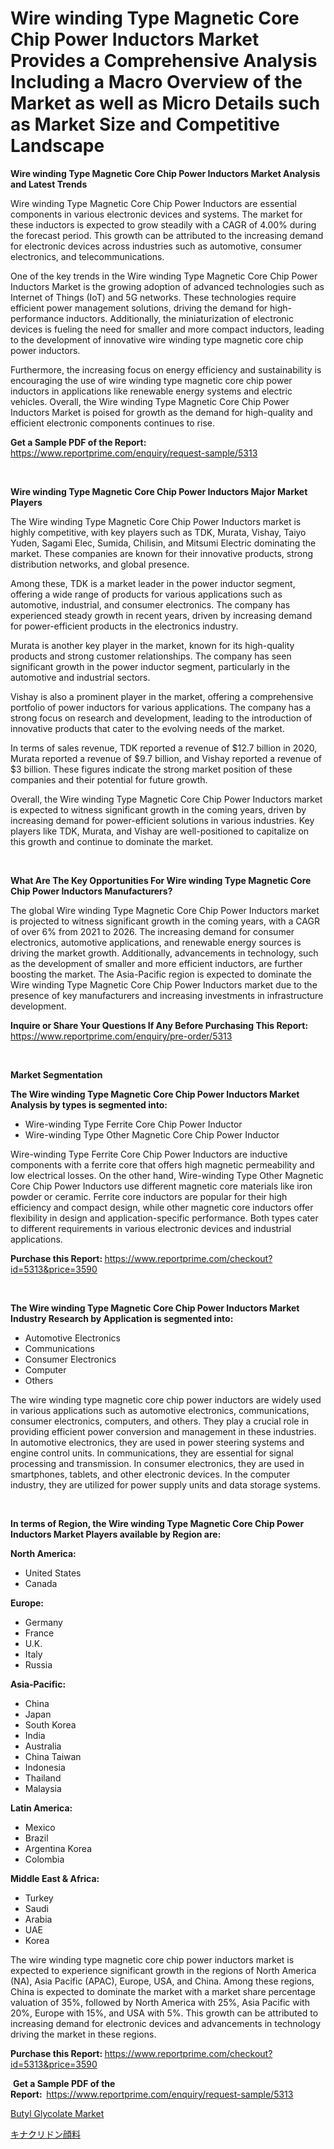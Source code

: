<p><h1>Wire winding Type Magnetic Core Chip Power Inductors Market Provides a Comprehensive Analysis Including a Macro Overview of the Market as well as Micro Details such as Market Size and Competitive Landscape</h1></p><p><strong>Wire winding Type Magnetic Core Chip Power Inductors Market Analysis and Latest Trends</strong></p>
<p><p>Wire winding Type Magnetic Core Chip Power Inductors are essential components in various electronic devices and systems. The market for these inductors is expected to grow steadily with a CAGR of 4.00% during the forecast period. This growth can be attributed to the increasing demand for electronic devices across industries such as automotive, consumer electronics, and telecommunications.</p><p>One of the key trends in the Wire winding Type Magnetic Core Chip Power Inductors Market is the growing adoption of advanced technologies such as Internet of Things (IoT) and 5G networks. These technologies require efficient power management solutions, driving the demand for high-performance inductors. Additionally, the miniaturization of electronic devices is fueling the need for smaller and more compact inductors, leading to the development of innovative wire winding type magnetic core chip power inductors.</p><p>Furthermore, the increasing focus on energy efficiency and sustainability is encouraging the use of wire winding type magnetic core chip power inductors in applications like renewable energy systems and electric vehicles. Overall, the Wire winding Type Magnetic Core Chip Power Inductors Market is poised for growth as the demand for high-quality and efficient electronic components continues to rise.</p></p>
<p><strong>Get a Sample PDF of the Report:&nbsp;</strong> <a href="https://www.reportprime.com/enquiry/request-sample/5313">https://www.reportprime.com/enquiry/request-sample/5313</a></p>
<p>&nbsp;</p>
<p><strong>Wire winding Type Magnetic Core Chip Power Inductors Major Market Players</strong></p>
<p><p>The Wire winding Type Magnetic Core Chip Power Inductors market is highly competitive, with key players such as TDK, Murata, Vishay, Taiyo Yuden, Sagami Elec, Sumida, Chilisin, and Mitsumi Electric dominating the market. These companies are known for their innovative products, strong distribution networks, and global presence.</p><p>Among these, TDK is a market leader in the power inductor segment, offering a wide range of products for various applications such as automotive, industrial, and consumer electronics. The company has experienced steady growth in recent years, driven by increasing demand for power-efficient products in the electronics industry.</p><p>Murata is another key player in the market, known for its high-quality products and strong customer relationships. The company has seen significant growth in the power inductor segment, particularly in the automotive and industrial sectors.</p><p>Vishay is also a prominent player in the market, offering a comprehensive portfolio of power inductors for various applications. The company has a strong focus on research and development, leading to the introduction of innovative products that cater to the evolving needs of the market.</p><p>In terms of sales revenue, TDK reported a revenue of $12.7 billion in 2020, Murata reported a revenue of $9.7 billion, and Vishay reported a revenue of $3 billion. These figures indicate the strong market position of these companies and their potential for future growth.</p><p>Overall, the Wire winding Type Magnetic Core Chip Power Inductors market is expected to witness significant growth in the coming years, driven by increasing demand for power-efficient solutions in various industries. Key players like TDK, Murata, and Vishay are well-positioned to capitalize on this growth and continue to dominate the market.</p></p>
<p>&nbsp;</p>
<p><strong>What Are The Key Opportunities For Wire winding Type Magnetic Core Chip Power Inductors Manufacturers?</strong></p>
<p><p>The global Wire winding Type Magnetic Core Chip Power Inductors market is projected to witness significant growth in the coming years, with a CAGR of over 6% from 2021 to 2026. The increasing demand for consumer electronics, automotive applications, and renewable energy sources is driving the market growth. Additionally, advancements in technology, such as the development of smaller and more efficient inductors, are further boosting the market. The Asia-Pacific region is expected to dominate the Wire winding Type Magnetic Core Chip Power Inductors market due to the presence of key manufacturers and increasing investments in infrastructure development.</p></p>
<p><strong>Inquire or Share Your Questions If Any Before Purchasing This Report:</strong> <a href="https://www.reportprime.com/enquiry/pre-order/5313">https://www.reportprime.com/enquiry/pre-order/5313</a></p>
<p>&nbsp;</p>
<p><strong>Market Segmentation</strong></p>
<p><strong>The Wire winding Type Magnetic Core Chip Power Inductors Market Analysis by types is segmented into:</strong></p>
<p><ul><li>Wire-winding Type Ferrite Core Chip Power Inductor</li><li>Wire-winding Type Other Magnetic Core Chip Power Inductor</li></ul></p>
<p><p>Wire-winding Type Ferrite Core Chip Power Inductors are inductive components with a ferrite core that offers high magnetic permeability and low electrical losses. On the other hand, Wire-winding Type Other Magnetic Core Chip Power Inductors use different magnetic core materials like iron powder or ceramic. Ferrite core inductors are popular for their high efficiency and compact design, while other magnetic core inductors offer flexibility in design and application-specific performance. Both types cater to different requirements in various electronic devices and industrial applications.</p></p>
<p><strong>Purchase this Report:&nbsp;</strong><a href="https://www.reportprime.com/checkout?id=5313&price=3590">https://www.reportprime.com/checkout?id=5313&price=3590</a></p>
<p>&nbsp;</p>
<p><strong>The Wire winding Type Magnetic Core Chip Power Inductors Market Industry Research by Application is segmented into:</strong></p>
<p><ul><li>Automotive Electronics</li><li>Communications</li><li>Consumer Electronics</li><li>Computer</li><li>Others</li></ul></p>
<p><p>The wire winding type magnetic core chip power inductors are widely used in various applications such as automotive electronics, communications, consumer electronics, computers, and others. They play a crucial role in providing efficient power conversion and management in these industries. In automotive electronics, they are used in power steering systems and engine control units. In communications, they are essential for signal processing and transmission. In consumer electronics, they are used in smartphones, tablets, and other electronic devices. In the computer industry, they are utilized for power supply units and data storage systems.</p></p>
<p>&nbsp;</p>
<p><strong>In terms of Region, the Wire winding Type Magnetic Core Chip Power Inductors Market Players available by Region are:</strong></p>
<p>
    <p> <strong> North America: </strong>
        <ul>
            <li>United States</li>
            <li>Canada</li>
        </ul>
        </p> 
    <p> <strong> Europe: </strong>
        <ul>
            <li>Germany</li>
            <li>France</li>
            <li>U.K.</li>
            <li>Italy</li>
            <li>Russia</li>
        </ul>
        </p> 
    <p> <strong> Asia-Pacific: </strong>
        <ul>
            <li>China</li>
            <li>Japan</li>
            <li>South Korea</li>
            <li>India</li>
            <li>Australia</li>
            <li>China Taiwan</li>
            <li>Indonesia</li>
            <li>Thailand</li>
            <li>Malaysia</li>
        </ul>
        </p> 
    <p> <strong> Latin America: </strong>
        <ul>
            <li>Mexico</li>
            <li>Brazil</li>
            <li>Argentina Korea</li>
            <li>Colombia</li>
        </ul>
        </p> 
    <p> <strong> Middle East & Africa: </strong>
        <ul>
            <li>Turkey</li>
            <li>Saudi</li>
            <li>Arabia</li>
            <li>UAE</li>
            <li>Korea</li>
        </ul>
    </p>
    </p>
<p><p>The wire winding type magnetic core chip power inductors market is expected to experience significant growth in the regions of North America (NA), Asia Pacific (APAC), Europe, USA, and China. Among these regions, China is expected to dominate the market with a market share percentage valuation of 35%, followed by North America with 25%, Asia Pacific with 20%, Europe with 15%, and USA with 5%. This growth can be attributed to increasing demand for electronic devices and advancements in technology driving the market in these regions.</p></p>
<p><strong>Purchase this Report: </strong><a href="https://www.reportprime.com/checkout?id=5313&price=3590">https://www.reportprime.com/checkout?id=5313&price=3590</a></p>
<p>&nbsp;<strong>Get a Sample PDF of the Report:&nbsp;&nbsp;</strong><a href="https://www.reportprime.com/enquiry/request-sample/5313">https://www.reportprime.com/enquiry/request-sample/5313</a></p>
<p><strong></strong></p>
<p><p><a href="https://cautious-neon-760.notion.site/Decoding-the-Butyl-Glycolate-Market-A-Deep-Dive-into-the-Latest-Market-Trends-Market-Segmentation--ba4ca841a7524f04909fcff4318ec3ee">Butyl Glycolate Market</a></p><p><a href="https://github.com/oqoeusbvpadwjs08/Market-Research-Report-List-1/blob/main/776819815728.md">キナクリドン顔料</a></p></p>